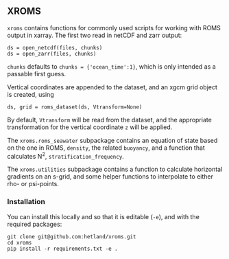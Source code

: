 ## XROMS

`xroms` contains functions for commonly used scripts for working with ROMS output in xarray. The first two read in netCDF and zarr output:

    ds = open_netcdf(files, chunks)
    ds = open_zarr(files, chunks)
    
`chunks` defaults to `chunks = {'ocean_time':1}`, which is only intended as a passable first guess. 

Vertical coordinates are appended to the dataset, and an xgcm grid object is created, using

    ds, grid = roms_dataset(ds, Vtransform=None)

By default, `Vtransform` will be read from the dataset, and the appropriate transformation for the vertical coordinate `z` will be applied.

The `xroms.roms_seawater` subpackage contains an equation of state based on the one in ROMS, `density`, the related `buoyancy`, and a function that calculates N<sup>2</sup>, `stratification_frequency`. 

The `xroms.utilities` subpackage contains a function to calculate horizontal gradients on an s-grid, and some helper functions to interpolate to either rho- or psi-points.


### Installation

You can install this locally and so that it is editable (`-e`), and with the required packages:

    git clone git@github.com:hetland/xroms.git
    cd xroms
    pip install -r requirements.txt -e .

